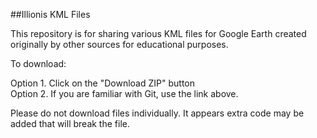 ##Illionis KML Files

This repository is for sharing various KML files for Google Earth created originally by other sources for educational purposes.

To download:

Option 1. Click on the "Download ZIP" button  
Option 2. If you are familiar with Git, use the link above.

Please do not download files individually.  It appears extra code may be added that will break the file.
